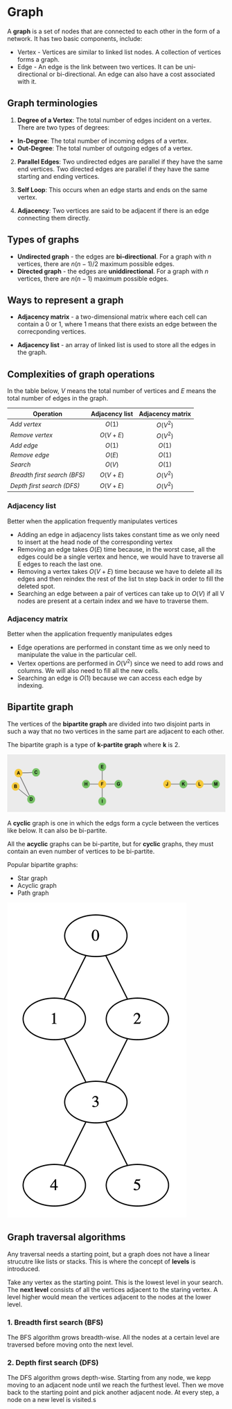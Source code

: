 # Graph

A **graph** is a set of nodes that are connected to each other in the form of a network. It has two basic components, include:

* Vertex - Vertices are similar to linked list nodes. A collection of vertices forms a graph.
* Edge - An edge is the link between two vertices. It can be uni-directional or bi-directional. An edge can also have a cost associated with it.

## Graph terminologies

1. **Degree of a Vertex**: The total number of edges incident on a vertex. There are two types of degrees:
* **In-Degree**: The total number of incoming edges of a vertex.
* **Out-Degree**: The total number of outgoing edges of a vertex.

2. **Parallel Edges**: Two undirected edges are parallel if they have the same end vertices. Two directed edges are parallel if they have the same starting and ending vertices.

3. **Self Loop**: This occurs when an edge starts and ends on the same vertex.

4. **Adjacency**: Two vertices are said to be adjacent if there is an edge connecting them directly.

## Types of graphs

* **Undirected graph** - the edges are **bi-directional**. For a graph with $n$ vertices, there are $n(n-1)/2$ maximum possible edges.
* **Directed graph** - the edges are **uniddirectional**. For a graph with $n$ vertices, there are $n(n-1)$ maximum possible edges.

## Ways to represent a graph

* **Adjacency matrix** - a two-dimensional matrix where each cell can contain a 0 or 1, where 1 means that there exists an edge between the correcponding vertices.

* **Adjacency list** - an array of linked list is used to store all the edges in the graph.

## Complexities of graph operations

In the table below, $V$ means the total number of vertices and $E$ means the total number of edges in the graph.

| Operation | Adjacency list | Adjacency matrix |
|---|:---:|:---:|
| *Add vertex* | $O(1)$ | $O(V^2)$ |
| *Remove vertex* | $O(V+E)$ | $O(V^2)$ |
| *Add edge* | $O(1)$ | $O(1)$ |
| *Remove edge* | $O(E)$ | $O(1)$ |
| *Search* | $O(V)$ | $O(1)$ |
| *Breadth first search (BFS)* | $O(V+E)$ | $O(V^2)$ |
| *Depth first search (DFS)* | $O(V+E)$ | $O(V^2)$ |

### Adjacency list

Better when the application frequently manipulates vertices

* Adding an edge in adjacency lists takes constant time as we only need to insert at the head node of the corresponding vertex
* Removing an edge takes $O(E)$ time because, in the worst case, all the edges could be a single vertex and hence, we would have to traverse all E edges to reach the last one.
* Removing a vertex takes $O(V+E)$ time because we have to delete all its edges and then reindex the rest of the list tn step back in order to fill the deleted spot.
* Searching an edge between a pair of vertices can take up to $O(V)$ if all V nodes are present at a certain index and we have to traverse them.

### Adjacency matrix

Better when the application frequently manipulates edges

* Edge operations are performed in constant time as we only need to manipulate the value in the particular cell.
* Vertex opertions are performed in $O(V^2)$ since we need to add rows and columns. We will also need to fill all the new cells.
* Searching an edge is $O(1)$ because we can access each edge by indexing.

## Bipartite graph

The vertices of the **bipartite graph** are divided into two disjoint parts in such a way that no two vertices in the same part are adjacent to each other.

The bipartite graph is a type of **k-partite graph** where **k** is 2.

![Bipartite graphs](images/bipartite_graphs.png)

A **cyclic** graph is one in which the edgs form a cycle between the vertices like below. It can also be bi-partite.

All the **acyclic** graphs can be bi-partite, but for **cyclic** graphs, they must contain an even number of vertices to be bi-partite.

Popular bipartite graphs:
* Star graph
* Acyclic graph
* Path graph

![Cyclic graphs](images/cyclic_graph.png)

## Graph traversal algorithms

Any traversal needs a starting point, but a graph does not have a linear strucutre like lists or stacks. This is where the concept of **levels** is introduced.

Take any vertex as the starting point. This is the lowest level in your search. The **next level** consists of all the vertices adjacent to the staring vertex. A level higher would mean the vertices adjacent to the nodes at the lower level.

### 1. Breadth first search (BFS)

The BFS algorithm grows breadth-wise. All the nodes at a certain level are traversed before moving onto the next level.

### 2. Depth first search (DFS)

The DFS algorithm grows depth-wise. Starting from any node, we kepp moving to an adjacent node until we reach the furthest level. Then we move back to the starting point and pick another adjacent node. At every step, a node on a new level is visited.s